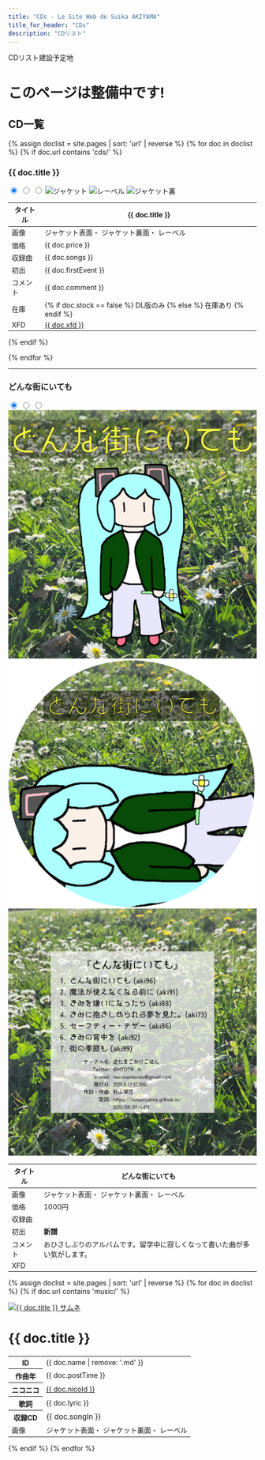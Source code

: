 ```yaml
---
title: "CDs - Le Site Web de Suika AKIYAMA"
title_for_header: "CDs"
description: "CDリスト"
---
```


CDリスト建設予定地

# このページは整備中です!

<h2 id="おしながき">CD一覧</h2>


{% assign doclist = site.pages | sort: 'url' | reverse %}
  {% for doc in doclist %}
    {% if doc.url contains 'cds/' %}
    <div>
        <h3 id="{{ doc.title }}">{{ doc.title }}</h3>
        <div class="song-block">
            <div class="cds-float-left">
                <input type="radio" name="cd_select" id="cd_jacket_a" class="non" checked>
                <input type="radio" name="cd_select" id="cd_jacket_b" class="non">
                <input type="radio" name="cd_select" id="cd_jacket_c" class="non">
                <img src="https://sueakiyama.github.io/cds/images/{{ doc.name | remove: '.md' }}_a.webp" alt="ジャケット" class="cds-first-image cds-images">
                <img src="https://sueakiyama.github.io/cds/images/{{ doc.name | remove: '.md' }}_c.webp" alt="レーベル" class="cds-second-image cds-images">
                <img src="https://sueakiyama.github.io/cds/images/{{ doc.name | remove: '.md' }}_b.webp" alt="ジャケット裏" class="cds-third-image cds-images">
            </div>
            <table class="cds-float-right">
                <thead>
                    <tr>
                        <th>タイトル</th>
                        <th>{{ doc.title }}</th>
                    </tr>
                </thead>
                <tbody>
                    <tr>
                        <td>画像</td>
                        <td>
                            <label for="cd_jacket_a"><a>ジャケット表面</a></label>・
                            <label for="cd_jacket_b"><a>ジャケット裏面</a></label>・
                            <label for="cd_jacket_c"><a>レーベル</a></label>
                        </td>
                    </tr>
                    <tr>
                        <td>価格</td>
                        <td>{{ doc.price }}</td>
                    </tr>
                    <tr>
                        <td>収録曲</td>
                        <td>{{ doc.songs }}</td>
                    </tr>
                    <tr>
                        <td>初出</td>
                        <td>{{ doc.firstEvent }}</td>
                    </tr>
                    <tr>
                        <td>コメント</td>
                        <td>{{ doc.comment }}</td>
                    </tr>
                    <tr>
                        <td>在庫</td>
                        <td>
                          {% if doc.stock == false %}
                          DL版のみ
                          {% else %}
                          在庫あり
                          {% endif %}
                        </td>
                    </tr>
                  <tr>
                      <td>XFD</td>
                      <td><a href="https://nico.ms/{{ doc.xfd }}" target="_blank">{{ doc.xfd }}</a></td>
                  </tr>
                </tbody>
            </table>
        </div>
        </div>
    {% endif %}

  {% endfor %}



<hr>

<h3 id="どんな街にいても">どんな街にいても</h3>

<div>
<div class="song-block">
    <div class="cds-float-left">
        <input type="radio" name="cd10_select" id="cd10_jacket_a" class="non" checked>
        <input type="radio" name="cd10_select" id="cd10_jacket_b" class="non">
        <input type="radio" name="cd10_select" id="cd10_jacket_c" class="non">
        <img src="cds/images/cd11_a.webp" alt="どんな街にいても ジャケット" class="cds-first-image cds-images">
        <img src="cds/images/cd11_c.webp" alt="どんな街にいても　レーベル" class="cds-second-image cds-images">
        <img src="cds/images/cd11_b.webp" alt="どんな街にいても　ジャケット裏" class="cds-third-image cds-images">
    </div>
    <table class="cds-float-right">
        <thead>
            <tr>
                <th>タイトル</th>
                <th>どんな街にいても</th>
            </tr>
        </thead>
        <tbody>
            <tr>
                <td>画像</td>
                <td>
                    <label for="cd10_jacket_a"><a>ジャケット表面</a></label>・
                    <label for="cd10_jacket_b"><a>ジャケット裏面</a></label>・
                    <label for="cd10_jacket_c"><a>レーベル</a></label>
                </td>
            </tr>
            <tr>
                <td>価格</td>
                <td>1000円</td>
            </tr>
            <tr>
                <td>収録曲</td>
                <td>
                </td>
            </tr>
            <tr>
                <td>初出</td>
                <td><b>新譜</b></td>
            </tr>
            <tr>
                <td>コメント</td>
                <td>おひさしぶりのアルバムです。留学中に寂しくなって書いた曲が多い気がします。</td>
            </tr>
            <tr>
                <td>XFD</td>
                <td>
                </td>
            </tr>
        </tbody>
    </table>
</div>



</div>

<!-- Auto-List Test -->
<div class="grid">
  
{% assign doclist = site.pages | sort: 'url' | reverse %}
  {% for doc in doclist %}
    {% if doc.url contains 'music/' %}
      <div class="item">
        <a href="{{ doc.url | remove: '.html' }}">
          <img class="float-left" src="{{ doc.image }}" alt="{{ doc.title }} サムネ">
        </a> 
        <h2 class="float-right" style="font-size:26px;">{{ doc.title }}</h2>
        <table class="float-right">
          <tr>
            <th>ID</th>
            <td>{{ doc.name | remove: '.md' }}</td>
          </tr>
          <tr>
            <th>作曲年</th>
            <td>{{ doc.postTime }}</td>
          </tr>
          <tr>
            <th>ニコニコ</th>
            <td><a href="https://www.nicovideo.jp/watch/{{ doc.nicoId }}" target="_blank">{{ doc.nicoId }}</a></td>
          </tr>
          <tr>
            <th>歌詞</th>
            <td>{{ doc.lyric }}</td>
          </tr>
          <tr>
            <th>収録CD</th>
            <td style="font-size:15px;">{{ doc.songIn }}</td>
          </tr>
            <tr>
                <td>画像</td>
                <td>
                    <label for="cd10_jacket_a"><a>ジャケット表面</a></label>・
                    <label for="cd10_jacket_b"><a>ジャケット裏面</a></label>・
                    <label for="cd10_jacket_c"><a>レーベル</a></label>
                </td>
            </tr>
        </table>
      </div>
    {% endif %}
  {% endfor %}

</div>
<!-- Auto-List Test End -->
